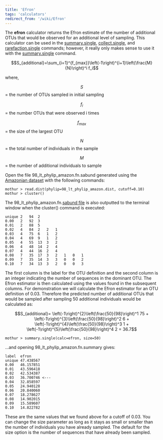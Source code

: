 ```yaml
---
title: 'Efron'
tags: 'calculators'
redirect_from: '/wiki/Efron'
---
```

The **efron** calculator returns the Efron estimate of
the number of additional OTUs that would be observed for an additional
level of sampling. This calculator can be used in the
[summary.single](/wiki/summary.single),
[collect.single](/wiki/collect.single), and
[rarefaction.single](/wiki/rarefaction.single) commands; however,
it really only makes sense to use it with the
[summary.single](/wiki/summary.single) command.

$$S_{additional}=\sum_{i=1}^{f_{max}}\left(-1\right)^{i+1}\left(\frac{M}{N}\right)^i f_i$$

where,

$$S$$ = the number of OTUs sampled in initial sampling

$$f_i$$ = the number OTUs that were observed i times

$$f_{max}$$ = the size of the largest OTU

$$N$$ = the total number of individuals in the sample

$$M$$ = the number of additional individuals to sample

Open the file 98\_lt\_phylip\_amazon.fn.sabund generated using the [
Amazonian dataset](https://mothur.s3.us-east-2.amazonaws.com/wiki/amazondata.zip) with the following
commands:

    mothur > read.dist(phylip=98_lt_phylip_amazon.dist, cutoff=0.10)
    mothur > cluster()

The 98\_lt\_phylip\_amazon.fn.[sabund file](/wiki/sabund_file) is
also outputted to the terminal window when the cluster() command is
executed:

    unique 2   94  2   
    0.00   2   92  3   
    0.01   2   88  5   
    0.02   4   84  2   2   1   
    0.03   4   75  6   1   2   
    0.04   4   69  9   1   2   
    0.05   4   55  13  3   2   
    0.06   4   48  14  2   4   
    0.07   4   44  16  2   4   
    0.08   7   35  17  3   2   1   0   1   
    0.09   7   35  14  3   3   0   0   2   
    0.10   7   34  13  3   2   0   0   3   

The first column is the label for the OTU definition and the second
column is an integer indicating the number of sequences in the dominant
OTU. The Efron estimator is then calculated using the values found in
the subsequent columns. For demonstration we will calculate the Efron
estimator for an OTU definition of 0.03. Therefore the predicted number
of additional OTUs that would be sampled after sampling 50 additional
individuals would be calculated as:

$$S_{additional}=
\left(-1\right)^{2}\left(\frac{50}{98}\right)^1 75 + \left(-1\right)^{3}\left(\frac{50}{98}\right)^2 6 + \left(-1\right)^{4}\left(\frac{50}{98}\right)^3 1 + \left(-1\right)^{5}\left(\frac{50}{98}\right)^4 2 = 36.7$$

    mothur > summary.single(calc=efron, size=50)

\...and opening 98\_lt\_phylip\_amazon.fn.summary gives:

    label  efron
    unique 47.438567
    0.00   46.157851
    0.01   43.596418
    0.02   42.534387
    0.03   36.700746 <---
    0.04   32.858597
    0.05   24.940128
    0.06   20.840060
    0.07   18.278627
    0.08   14.902015
    0.09   15.589607
    0.10   14.822782

These are the same values that we found above for a cutoff of 0.03. You
can change the size parameter as long as it stays as small or smaller
than the number of individuals you have already sampled. The default for
the size option is the number of sequences that have already been
sampled.
